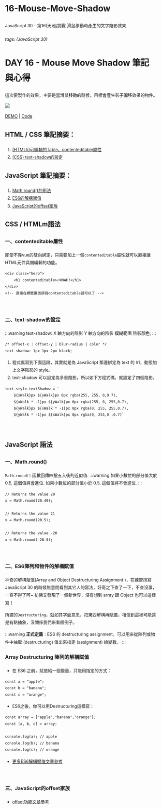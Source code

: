 # 16-Mouse-Move-Shadow
JavaScript 30 - 第16(天)個挑戰
滑鼠移動時產生的文字陰影效果

<style>
* {
    line-height:180%;
}

</style>
###### tags: (JavaScript 30) 

# DAY 16 - Mouse Move Shadow  筆記與心得

這次要製作的效果，主要是當滑鼠移動的時候，目標會產生影子偏移效果的物件。


![](https://i.imgur.com/UqsCp53.gif)


[DEMO](https://codepen.io/yyfish1414/pen/wvqKGmO)  |  [Code](https://junefish1414.github.io/16-Mouse-Move-Shadow/)

## HTML / CSS 筆記摘要：
1. [(HTML5)可編輯的Table，contenteditable屬性](#一、contenteditable屬性)
2. [(CSS) text-shadow的設定](#二、text-shadow的設定)


## JavaScript 筆記摘要：
1. [Math.round()的用法](#一、Mathround)
2. [ES6的解構賦值](#二、ES6陣列和物件的解構賦值)
3. [JavaScript的offset家族](#三、JavaScript的offset家族)

## CSS / HTMLm語法
### 一、contenteditable屬性
即使不靠vue的雙向綁定，只需要加上一個`contenteditable`屬性就可以直接讓HTML元件具備編輯的功能。
```htmlmixed=
<div class="hero">
    <h1 contenteditable>🔥WOAH!</h1>
</div>
<!-- 直接在標籤裏面撰寫contenteditable就可以了 -->
```

</br>

### 二、text-shadow的設定
:::warning
text-shadow: X 軸方向的陰影 Y 軸方向的陰影 模糊範圍 陰影顏色;
:::
```css=
/* offset-x | offset-y | blur-radius | color */
text-shadow: 1px 1px 2px black;
```
1. 程式裏寫到下面這段，其實就是為 JavaScript 那邊綁定為 text 的 h1，動態加上文字陰影的 style。
2. text-shadow 可以設定為多重陰影，所以如下方程式碼，就設定了四個陰影。
```javascript=
text.style.textShadow = `
	${xWalk}px ${yWalk}px 0px rgba(255, 255, 0,0.7),
	${xWalk * -1}px ${yWalk}px 0px rgba(255, 0, 255,0.7),
	${yWalk}px ${xWalk * -1}px 0px rgba(0, 255, 255,0.7),
	${yWalk * -1}px ${xWalk}px 0px rgba(0, 255,0 ,0.7)`
```







</br>

## JavaScript 語法

### 一、Math.round()
`Math.round()` 函數回傳四捨五入後的近似值.
:::warning
如果小數位的部分值大於 0.5, 這個值將會進位. 如果小數位的部分值小於 0.5, 這個值將不會進位.
:::

```javascript=
// Returns the value 20
x = Math.round(20.49);

// Returns the value 21
x = Math.round(20.5);

// Returns the value -20
x = Math.round(-20.5);
```
</br>

### 二、ES6陣列和物件的解構賦值

神奇的解構賦值(Array and Object Destructuring Assignment )，在練習撰寫 JavaScript 30 的時候無意間看到其它人的寫法，好奇之下查了一下，不查沒事，一查不得了阿~ 彷彿又發現了一個新世界，沒有想到 array 跟 Object 也可以這樣寫！

所謂的`Destructuring`，就如其字面意思，把東西解構再賦值，相信到這裡可能還是有點抽象，沒關係我們來看個例子。
</br>

:::warning
**正式定義**：ES6 的 destructuring assignment，可以用來從陣列或物件中抽取 (destructuring) 值出來指定 (assignment) 給變數。
:::





### Array Destructuring 陣列的解構賦值
* 在 ES6 之前，賦值給一個變量，只能用指定的方式：
```javascript=
const a = "apple";
const b = "banana";
const c = "orange";
```

* ES6之後，你可以用Destructuring這樣寫：
```javascript=
const array = ["apple","banana","orange"];
const [a, b, c] = array;

console.log(a); // apple
console.log(b); // banana
console.log(c); // orange

```

* [更多ES6解構賦值文章參考](https://www.fooish.com/javascript/ES6/array-and-object-destructuring.html)


</br>

### 三、JavaScript的offset家族
* [offset功能文章參考](https://www.gushiciku.cn/pl/pD8z/zh-tw)
